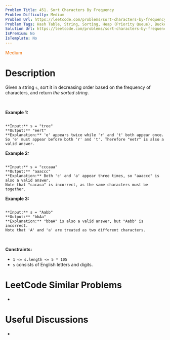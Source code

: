 ```yaml
---
Problem Title: 451. Sort Characters By Frequency
Problem Difficulty: Medium
Problem Url: https://leetcode.com/problems/sort-characters-by-frequency/
Problem Tags: Hash Table, String, Sorting, Heap (Priority Queue), Bucket Sort, Counting
Solution Url: https://leetcode.com/problems/sort-characters-by-frequency/solution/
IsPremium: No
IsTemplate: No
---
```


<span style="color: rgb(239, 108, 0);">Medium</span>

# Description

Given a string `s`, sort it in decreasing order based on the frequency of characters, and return *the sorted string*.


 


**Example 1:**



```

**Input:** s = "tree"
**Output:** "eert"
**Explanation:** 'e' appears twice while 'r' and 't' both appear once.
So 'e' must appear before both 'r' and 't'. Therefore "eetr" is also a valid answer.

```

**Example 2:**



```

**Input:** s = "cccaaa"
**Output:** "aaaccc"
**Explanation:** Both 'c' and 'a' appear three times, so "aaaccc" is also a valid answer.
Note that "cacaca" is incorrect, as the same characters must be together.

```

**Example 3:**



```

**Input:** s = "Aabb"
**Output:** "bbAa"
**Explanation:** "bbaA" is also a valid answer, but "Aabb" is incorrect.
Note that 'A' and 'a' are treated as two different characters.

```

 


**Constraints:**


* `1 <= s.length <= 5 * 105`
* `s` consists of English letters and digits.




# LeetCode Similar Problems

- []()

# Useful Discussions

- []()
